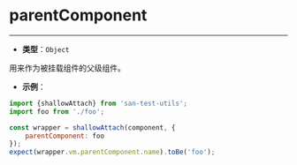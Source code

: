 # parentComponent
---

* **类型**：`Object`

用来作为被挂载组件的父级组件。

* **示例**：

```js
import {shallowAttach} from 'san-test-utils';
import foo from './foo';

const wrapper = shallowAttach(component, {
    parentComponent: foo
});
expect(wrapper.vm.parentComponent.name).toBe('foo');
```
